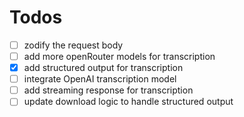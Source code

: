 # Todos

- [ ] zodify the request body
- [ ] add more openRouter models for transcription
- [x] add structured output for transcription
- [ ] integrate OpenAI transcription model
- [ ] add streaming response for transcription
- [ ] update download logic to handle structured output
